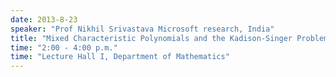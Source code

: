 ```yaml
---
date: 2013-8-23
speaker: "Prof Nikhil Srivastava Microsoft research, India"
title: "Mixed Characteristic Polynomials and the Kadison-Singer Problem"
time: "2:00 - 4:00 p.m." 
time: "Lecture Hall I, Department of Mathematics"
---
```


